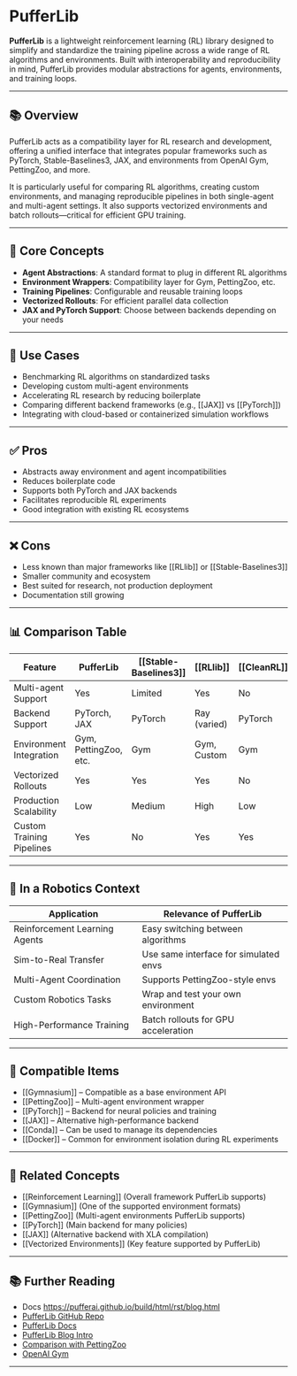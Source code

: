 # PufferLib

**PufferLib** is a lightweight reinforcement learning (RL) library designed to simplify and standardize the training pipeline across a wide range of RL algorithms and environments. Built with interoperability and reproducibility in mind, PufferLib provides modular abstractions for agents, environments, and training loops.

---

## 📚 Overview

PufferLib acts as a compatibility layer for RL research and development, offering a unified interface that integrates popular frameworks such as PyTorch, Stable-Baselines3, JAX, and environments from OpenAI Gym, PettingZoo, and more.

It is particularly useful for comparing RL algorithms, creating custom environments, and managing reproducible pipelines in both single-agent and multi-agent settings. It also supports vectorized environments and batch rollouts—critical for efficient GPU training.

---

## 🧠 Core Concepts

- **Agent Abstractions**: A standard format to plug in different RL algorithms  
- **Environment Wrappers**: Compatibility layer for Gym, PettingZoo, etc.  
- **Training Pipelines**: Configurable and reusable training loops  
- **Vectorized Rollouts**: For efficient parallel data collection  
- **JAX and PyTorch Support**: Choose between backends depending on your needs  

---

## 🧰 Use Cases

- Benchmarking RL algorithms on standardized tasks  
- Developing custom multi-agent environments  
- Accelerating RL research by reducing boilerplate  
- Comparing different backend frameworks (e.g., [[JAX]] vs [[PyTorch]])  
- Integrating with cloud-based or containerized simulation workflows  

---

## ✅ Pros

- Abstracts away environment and agent incompatibilities  
- Reduces boilerplate code  
- Supports both PyTorch and JAX backends  
- Facilitates reproducible RL experiments  
- Good integration with existing RL ecosystems  

---

## ❌ Cons

- Less known than major frameworks like [[RLlib]] or [[Stable-Baselines3]]  
- Smaller community and ecosystem  
- Best suited for research, not production deployment  
- Documentation still growing  

---

## 📊 Comparison Table

| Feature                     | PufferLib   | [[Stable-Baselines3]] | [[RLlib]]       | [[CleanRL]]     | [[PettingZoo]] |
|-----------------------------|-------------|-------------------|-------------|-------------|-------------|
| Multi-agent Support         | Yes         | Limited           | Yes         | No          | Yes         |
| Backend Support             | PyTorch, JAX| PyTorch           | Ray (varied)| PyTorch     | N/A         |
| Environment Integration     | Gym, PettingZoo, etc. | Gym | Gym, Custom  | Gym         | N/A         |
| Vectorized Rollouts         | Yes         | Yes               | Yes         | No          | N/A         |
| Production Scalability      | Low         | Medium            | High        | Low         | N/A         |
| Custom Training Pipelines   | Yes         | No                | Yes         | Yes         | N/A         |

---

## 🤖 In a Robotics Context

| Application                   | Relevance of PufferLib                   |
|-------------------------------|------------------------------------------|
| Reinforcement Learning Agents | Easy switching between algorithms  
| Sim-to-Real Transfer          | Use same interface for simulated envs  
| Multi-Agent Coordination      | Supports PettingZoo-style envs  
| Custom Robotics Tasks         | Wrap and test your own environment  
| High-Performance Training     | Batch rollouts for GPU acceleration  

---

## 🔧 Compatible Items

- [[Gymnasium]] – Compatible as a base environment API  
- [[PettingZoo]] – Multi-agent environment wrapper  
- [[PyTorch]] – Backend for neural policies and training  
- [[JAX]] – Alternative high-performance backend  
- [[Conda]] – Can be used to manage its dependencies
- [[Docker]] – Common for environment isolation during RL experiments  

---

## 🔗 Related Concepts

- [[Reinforcement Learning]] (Overall framework PufferLib supports)  
- [[Gymnasium]] (One of the supported environment formats)  
- [[PettingZoo]] (Multi-agent environments PufferLib supports)  
- [[PyTorch]] (Main backend for many policies)  
- [[JAX]] (Alternative backend with XLA compilation)  
- [[Vectorized Environments]] (Key feature supported by PufferLib)  

---

## 📚 Further Reading

- Docs https://pufferai.github.io/build/html/rst/blog.html
- [PufferLib GitHub Repo](https://github.com/jxhe/pufferlib)  
- [PufferLib Docs](https://jxhe.github.io/pufferlib/)  
- [PufferLib Blog Intro](https://jxhe.github.io/pufferlib/posts/pufferlib-intro/)  
- [Comparison with PettingZoo](https://www.pettingzoo.ml/)  
- [OpenAI Gym](https://www.gymlibrary.dev/)  

---
